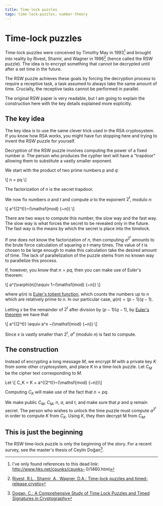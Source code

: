 ```yaml
---
title: Time-lock puzzles
tags: time-lock-puzzles, number-theory
---
```


# Time-lock puzzles

Time-lock puzzles were conceived by Timothy May in 1993[^1]
and brought into reality by Rivest, Shamir, and Wagner in 1996[^2]
(hence called the RSW puzzle).
The idea is to encrypt something that cannot be decrypted until
after a set time in the future.

The RSW puzzle achieves these goals by forcing the decryption process to require a receptive task,
a task assumed to always take the same amount of time.
Crucially, the receptive tasks cannot be performed in parallel.

The original RSW paper is very readable, but I am going to explain the construction
here with the key details explained more explicitly.

## The key idea

The key idea is to use the same clever trick used in the RSA cryptosystem.
If you know how RSA works, you might have fun stopping here and trying to invent
the RSW puzzle for yourself.

Decryption of the RSW puzzle involves computing the power of a fixed number $a$.
The person who produces the cypher text will have a "trapdoor" allowing them
to substitute a vastly smaller exponent.

We start with the product of two prime numbers $p$ and $q$:

\\[
n = pq
\\]

The factorization of $n$ is the secret trapdoor.

We now fix numbers $a$ and $t$
and compute $a$ to the exponent $2^t$, modulo $n$:

\\[
a^{(2\^t)}~(\\mathsf{mod} {~n})
\\]

There are two ways to compute this number,
the slow way and the fast way.
The slow way is what forces the secret to be revealed only in the future.
The fast way is the means by which the secret is place into the timelock.

If one does not know the factorization of $n$, then computing $a^{2^t}$
amounts to the brute force calculation of squaring $a$ $t$-many times.
The value of $t$ is chosen to be large enough to make this calculation
take the desired amount of time.
The lack of parallelization of the puzzle stems from no known way to parallelize this process.

If, however, you know that $n=pq$, then you can make use of
Euler's theorem:

\\[
a^{\\varphi(n)}\\equiv 1~(\\mathsf{mod} {~n})
\\]

where $\varphi(n)$ is
[Euler's totient function](https://en.wikipedia.org/wiki/Euler%27s_totient_function),
which counts the numbers up to $n$ which are relatively prime to $n$.
In our particular case, $\varphi(n)=(p-1)(q-1)$.

Letting $x$ be the remainder of $2^t$ after division by $(p-1)(q-1)$, by
[Euler's theorem](https://en.wikipedia.org/wiki/Euler%27s_theorem)
we have that

\\[
a^{(2\^t)} \\equiv a^x ~(\\mathsf{mod} {~n})
\\]

Since $x$ is vastly smaller than $2^t$,
$a^x$ (modulo $n$) is fast to compute.

## The construction

Instead of encrypting a long message $M$, we encrypt $M$ with a private key $K$
from some other cryptosystem, and place $K$ in a time-lock puzzle.
Let $C_M$ be the cipher text corresponding to $M$.

Let
\\[ C_K = K + a^{(2\^t)}~(\\mathsf{mod} {~n})\\]

Computing $C_K$ will make use of the fact that $n=pq$.

We make public $C_M$, $C_M$, $n$, $a$, and $t$, and make sure that $p$ and $q$ remain secret.
The person who wishes to unlock the time puzzle must compute $a^{2^t}$
in order to compute $K$ from $C_K$.
Using $K$, they then decrypt M from $C_M$.

## This is just the beginning

The RSW time-lock puzzle is only the beginning of the story.
For a recent survey, see the master's thesis of Ceylin Doğan[^3].

[^1]:I've only found references to this dead link: http://www.hks.net/cpunks/cpunks-
0/1460.html
[^2]:[Rivest, R.L., Shamir, A., Wagner, D.A.: Time-lock puzzles and timed-release crypto](https://people.csail.mit.edu/rivest/pubs/RSW96.pdf)
[^3]:[Dogan, C.: A Comprehensive Study of Time Lock Puzzles and Timed Signatures in Cryptography](https://open.metu.edu.tr/handle/11511/104452)
